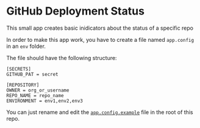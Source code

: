 # GitHub Deployment Status

This small app creates basic inidicators about the status of a specific repo

In order to make this app work, you have to create a file named `app.config` in an `env` folder.

The file should have the following structure:
```
[SECRETS]
GITHUB_PAT = secret

[REPOSITORY]
OWNER = org_or_username
REPO_NAME = repo_name
ENVIRONMENT = env1,env2,env3
```

You can just rename and edit the [`app.config.example`](https://github.com/pedrolacerda/github-deployment-status/blob/master/app.config.exemple) file in the root of this repo.
